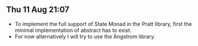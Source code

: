 ## Thu 11 Aug 21:07

- To implement the full support of State Monad in the Pratt library, first the minimal implementation of abstract has to exist.
- For now alternatively I will try to use the Angstrom library.